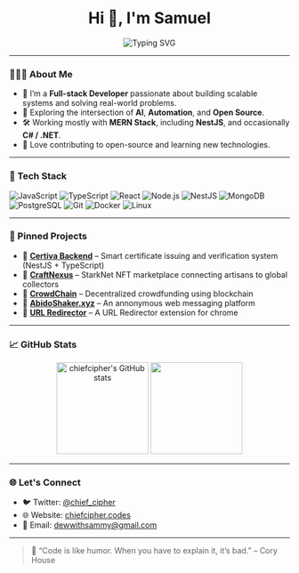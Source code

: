 <h1 align="center">Hi 👋, I'm Samuel</h1>

<p align="center">
  <img src="https://readme-typing-svg.demolab.com?font=Fira+Code&duration=3000&pause=1000&center=true&vCenter=true&width=435&lines=Full-stack+Developer;AI+%26+Automation+Enthusiast;Open+Source+Advocate;Problem+Solver+with+Code" alt="Typing SVG" />
</p>

---

### 👨🏽‍💻 About Me

- 🔭 I’m a **Full-stack Developer** passionate about building scalable systems and solving real-world problems.
- 🧠 Exploring the intersection of **AI**, **Automation**, and **Open Source**.
- 🛠️ Working mostly with **MERN Stack**, including **NestJS**, and occasionally **C# / .NET**.
- 🧩 Love contributing to open-source and learning new technologies.

---

### 🧰 Tech Stack

![JavaScript](https://img.shields.io/badge/-JavaScript-black?style=flat-square&logo=javascript)
![TypeScript](https://img.shields.io/badge/-TypeScript-3178C6?style=flat-square&logo=typescript&logoColor=white)
![React](https://img.shields.io/badge/-React-black?style=flat-square&logo=react)
![Node.js](https://img.shields.io/badge/-Node.js-black?style=flat-square&logo=node.js)
![NestJS](https://img.shields.io/badge/-NestJS-E0234E?style=flat-square&logo=nestjs&logoColor=white)
![MongoDB](https://img.shields.io/badge/-MongoDB-black?style=flat-square&logo=mongodb)
![PostgreSQL](https://img.shields.io/badge/-PostgreSQL-336791?style=flat-square&logo=postgresql&logoColor=white)
![Git](https://img.shields.io/badge/-Git-black?style=flat-square&logo=git)
![Docker](https://img.shields.io/badge/-Docker-black?style=flat-square&logo=docker)
![Linux](https://img.shields.io/badge/-Linux-black?style=flat-square&logo=linux)

---

### 📌 Pinned Projects

- 🔹 [**Certiva Backend**](https://github.com/chiefcipher/certiva_backend) – Smart certificate issuing and verification system (NestJS + TypeScript)
- 🔹 [**CraftNexus**](https://github.com/chiefcipher/CraftNexus) – StarkNet NFT marketplace connecting artisans to global collectors
- 🔹 [**CrowdChain**](https://github.com/chiefcipher/crowdchain) – Decentralized crowdfunding using blockchain
- 🔹 [**AbidoShaker.xyz**](https://abidoshaker.xyz/) – An annonymous web messaging platform
- 🔹 [**URL Redirector**](https://github.com/chiefcipher/url-redirector-extension) – A URL Redirector extension for chrome

---

### 📈 GitHub Stats

<p align="center">
  <img src="https://github-readme-stats.vercel.app/api?username=chiefcipher&show_icons=true&theme=github_dark" alt="chiefcipher's GitHub stats" height="165" />
  <img src="https://github-readme-streak-stats.herokuapp.com?user=chiefcipher&theme=github-dark&hide_border=true" height="165" />
</p>

---

### 🌐 Let's Connect

- 🐦 Twitter: [@chief_cipher](https://twitter.com/chief_cipher)
- 🌐 Website: [chiefcipher.codes](https://chiefcipher.codes)
- 📧 Email: [dewwithsammy@gmail.com](mailto:dewwithsammy@gmail.com)

---

> 🚀 “Code is like humor. When you have to explain it, it’s bad.” – Cory House
